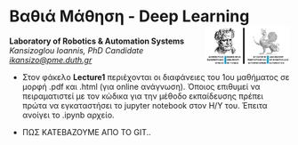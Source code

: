 

# Βαθιά Μάθηση - Deep Learning <img src='https://raw.githubusercontent.com/IoannisKansizoglou/DeepLectures/master/images/logoDUTH.png' width='30%' align='right'>

**Laboratory of Robotics & Automation Systems**<br />
_Kansizoglou Ioannis, PhD Candidate_<br />
<i> ikansizo@pme.duth.gr </i>

- Στον φάκελο **Lecture1** περιέχονται οι διαφάνειες του 1ου μαθήματος σε μορφή .pdf και .html (για online ανάγνωση). Όποιος επιθυμεί να πειραματιστεί με τον κώδικα για την μέθοδο εκπαίδευσης πρέπει πρώτα να εγκαταστήσει το jupyter notebook στον Η/Υ του. Έπειτα ανοίγει το .ipynb αρχείο.

- ΠΩΣ ΚΑΤΕΒΑΖΟΥΜΕ ΑΠΟ ΤΟ GIT..
